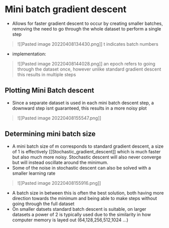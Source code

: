 # Mini batch gradient descent 
- Allows for faster gradient descent to occur by creating smaller batches, removing the need to go through the whole dataset to perform a single step
>![[Pasted image 20220408134430.png]]
>t indicates batch numbers
- implementation:
>![[Pasted image 20220408144028.png]]
an epoch refers to going through the dataset once, however unlike standard gradient descent this results in multiple steps

## Plotting Mini Batch descent 
- Since a separate dataset is used in each mini batch descent step, a downward step isnt guaranteed, this results in a more noisy plot
>![[Pasted image 20220408155547.png]]

## Determining mini batch size
- A mini batch size of m corresponds to standard gradient descent, a size of 1 is effectively [[Stochastic_gradient_descent]] which is much faster but also much more noisy. Stochastic descent will also never converge but will instead oscillate around the minimum. 
- Some of the noise in stochastic descent can also be solved with a smaller learning rate
>![[Pasted image 20220408155916.png]]
- A batch size in between this is often the best solution, both having more direction towards the minimum and being able to make steps without going through the full dataset
- On smaller datsets standard batch descent is suitable, on larger datasets a power of 2 is typically used due to the similarity in how computer memory is layed out (64,128,256,512,1024 ...)